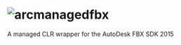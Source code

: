 ![arcmanagedfbx](http://i.imgur.com/br4KwNr.png)
====
A managed CLR wrapper for the AutoDesk FBX SDK 2015
